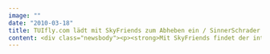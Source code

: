 ```yaml
---
image: ""
date: "2010-03-18"
title: TUIfly.com lädt mit SkyFriends zum Abheben ein / SinnerSchrader launcht Facebook-Applikation
content: <div class="newsbody"><p><strong>Mit SkyFriends findet der interaktive Konsument ab sofort die günstigsten Flugpreise direkt in seinem sozialen Netzwerk. Die Facebook-Applikation verbindet auf einen Blick Freunde und Reiseziele und ermöglicht direktes Buchen. SinnerSchrader hat SkyFriends für das Flug-Reise-Portal TUIfly.com entwickelt, auf dem neben mehr als 500 Flugverbindungen von TUIfly und anderen Airlines wie Air Berlin und Germanwings auch Hotels, Mietwagen und Pauschalreisen gebucht werden können.</strong></p><p>SkyFriends bietet mehrere Optionen, um Flüge zu buchen. In zwei Schritten kann jeder Facebook-Nutzer unter seinen Freunden wählen und ein Wunschreiseziel vorschlagen. Mit dem Feature „Zusammen verreisen“ werden Preise und Ziele per E-Mail an alle kommuniziert. „Gegenseitig besuchen“ eröffnet dem Konsumenten die Möglichkeit, zu Freunden zu fliegen und umgekehrt. Unterstützt wird das Feature von einer interaktiven Karte, auf der Wohnorte und mögliche Ziele angezeigt werden. Freunde, die keinen Wohnort angegeben haben, erinnert man mit einer persönlichen Nachricht daran, ihren Wohnort nachzutragen.</p><p>"Den Konsumenten wollen wir da abholen, wo er sich aufhält. Zugleich wollen wir ihm ermöglichen, dass er einfach und schnell Reisen buchen kann", so Olaf Petersenn, Geschäftsführer der TUIfly.com Vermarktungs GmbH. "Wir wollten eine App bauen, die nicht nur involvierend ist und Spaß macht, sondern vor allem einen tatsächlichen Mehrwert bietet”, erläutert Chris Wallon, Kreationsgeschäftsführer von SinnerSchrader. TUIfly.com ist eines der erfolgreichsten Flug-Reise-Portale im deutschen Markt und wird seit Jahren von SinnerSchrader betreut.</p></div>
---
```

